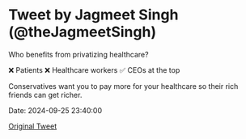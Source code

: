 # Tweet by Jagmeet Singh (@theJagmeetSingh)

Who benefits from privatizing healthcare?

❌ Patients
❌ Healthcare workers
✅ CEOs at the top

Conservatives want you to pay more for your healthcare so their rich friends can get richer.

Date: 2024-09-25 23:40:00

[Original Tweet](https://x.com/theJagmeetSingh/status/1839087487865454593)

